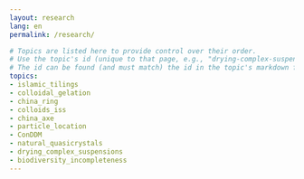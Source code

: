 ```yaml
---
layout: research
lang: en
permalink: /research/

# Topics are listed here to provide control over their order. 
# Use the topic's id (unique to that page, e.g., "drying-complex-suspensions")
# The id can be found (and must match) the id in the topic's markdown frontmatter.
topics:
- islamic_tilings
- colloidal_gelation
- china_ring
- colloids_iss
- china_axe
- particle_location
- ConDDM
- natural_quasicrystals
- drying_complex_suspensions
- biodiversity_incompleteness
---
```

